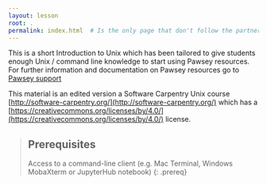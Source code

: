 ```yaml
---
layout: lesson
root: .
permalink: index.html  # Is the only page that don't follow the partner /:path/index.html
---
```

This is a short Introduction to Unix which has been tailored to give students enough Unix / command line knowledge to start using Pawsey resources.  For further information and documentation on Pawsey resources go to [Pawsey support](https://support.pawsey.org.au/)

This material is an edited version a Software Carpentry Unix course [http://software-carpentry.org/](http://software-carpentry.org/) which has a [https://creativecommons.org/licenses/by/4.0/](https://creativecommons.org/licenses/by/4.0/) license.  

> ## Prerequisites
>
> Access to a command-line client (e.g. Mac Terminal, Windows MobaXterm or JupyterHub notebook)
{: .prereq}
